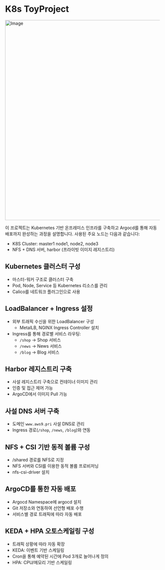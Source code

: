 # K8s ToyProject
<img width="811" height="651" alt="Image" src="https://github.com/user-attachments/assets/f58b2bb3-3f4e-4e20-960b-a000892a039a" />

이 프로젝트는 Kubernetes 기반 온프레미스 인프라를 구축하고 Argocd를 통해 자동 배포까지 완성하는 과정을 설명합니다. 사용된 주요 노드는 다음과 같습니다:

- K8S Cluster: master1 node1, node2, node3
- NFS + DNS 서버, harbor (프라이빗 이미지 레지스트리)

## Kubernetes 클러스터 구성
- 마스터-워커 구조로 클러스터 구축  
- Pod, Node, Service 등 Kubernetes 리소스를 관리
- Calico를 네트워크 플러그인으로 사용

## LoadBalancer + Ingress 설정
- 외부 트래픽 수신을 위한 LoadBalancer 구성
  - MetalLB, NGINX Ingress Controller 설치 
- Ingress를 통해 경로별 서비스 라우팅:
  - `/shop` → Shop 서비스  
  - `/news` → News 서비스  
  - `/blog` → Blog 서비스  

## Harbor 레지스트리 구축
- 사설 레지스트리 구축으로 컨테이너 이미지 관리  
- 인증 및 접근 제어 가능  
- ArgoCD에서 이미지 Pull 가능  

## 사설 DNS 서버 구축
- 도메인 `www.aws9.pri` 사설 DNS로 관리  
- Ingress 경로(`/shop`, `/news`, `/blog`)와 연동  

## NFS + CSI 기반 동적 볼륨 구성
- /shared 경로를 NFS로 지정
- NFS 서버와 CSI를 이용한 동적 볼륨 프로비저닝
- nfs-csi-driver 설치

## ArgoCD를 통한 자동 배포
- Argocd Namespace에 argocd 설치
- Git 저장소와 연동하여 선언형 배포 수행  
- 서비스별 경로 트래픽에 따라 자동 배포  

## KEDA + HPA 오토스케일링 구성
- 트래픽 상황에 따라 자동 확장  
- KEDA: 이벤트 기반 스케일링
 - Cron을 통해 예약된 시간에 Pod 3개로 늘어나게 정의
- HPA: CPU/메모리 기반 스케일링  
